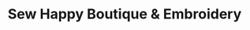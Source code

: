 ---
title: "Sew Happy Boutique & Embroidery"
url: /mount-gilead/sew-happy-boutique-and-embroidery/
shop: boutique
---